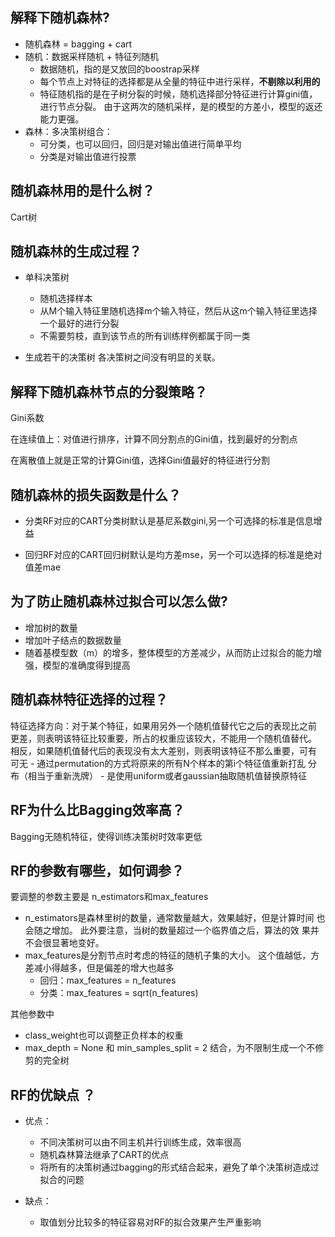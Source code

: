 ## 解释下随机森林?

- 随机森林 = bagging + cart
- 随机：数据采样随机 + 特征列随机
	- 数据随机，指的是又放回的boostrap采样
	- 每个节点上对特征的选择都是从全量的特征中进行采样，**不剔除以利用的**
	- 特征随机指的是在子树分裂的时候，随机选择部分特征进行计算gini值，进行节点分裂。
	由于这两次的随机采样，是的模型的方差小，模型的返还能力更强。
- 森林：多决策树组合：
	- 可分类，也可以回归，回归是对输出值进行简单平均
	- 分类是对输出值进行投票

## 随机森林用的是什么树？
Cart树

## 随机森林的生成过程？
- 单科决策树
	- 随机选择样本
	- 从M个输入特征里随机选择m个输入特征，然后从这m个输入特征里选择一个最好的进行分裂
	- 不需要剪枝，直到该节点的所有训练样例都属于同一类

- 生成若干的决策树  各决策树之间没有明显的关联。

## 解释下随机森林节点的分裂策略？

Gini系数

在连续值上：对值进行排序，计算不同分割点的Gini值，找到最好的分割点

在离散值上就是正常的计算Gini值，选择Gini值最好的特征进行分割

## 随机森林的损失函数是什么？

- 分类RF对应的CART分类树默认是基尼系数gini,另一个可选择的标准是信息增益

- 回归RF对应的CART回归树默认是均方差mse，另一个可以选择的标准是绝对值差mae

## 为了防止随机森林过拟合可以怎么做?

- 增加树的数量
- 增加叶子结点的数据数量
- 随着基模型数（m）的增多，整体模型的方差减少，从而防止过拟合的能力增强，模型的准确度得到提高

## 随机森林特征选择的过程？

特征选择方向：对于某个特征，如果用另外一个随机值替代它之后的表现比之前
更差，则表明该特征比较重要，所占的权重应该较大，不能用一个随机值替代。
相反，如果随机值替代后的表现没有太大差别，则表明该特征不那么重要，可有
可无 - 通过permutation的方式将原来的所有N个样本的第i个特征值重新打乱
分布（相当于重新洗牌） - 是使用uniform或者gaussian抽取随机值替换原特征

## RF为什么比Bagging效率高？
Bagging无随机特征，使得训练决策树时效率更低



## RF的参数有哪些，如何调参？

要调整的参数主要是 n_estimators和max_features

- n_estimators是森林里树的数量，通常数量越大，效果越好，但是计算时间
	也会随之增加。 此外要注意，当树的数量超过一个临界值之后，算法的效
	果并不会很显著地变好。
- max_features是分割节点时考虑的特征的随机子集的大小。 
	这个值越低，方差减小得越多，但是偏差的增大也越多
	- 回归：max_features = n_features
	- 分类：max_features = sqrt(n_features)

其他参数中

- class_weight也可以调整正负样本的权重
- max_depth = None 和 min_samples_split = 2 结合，为不限制生成一个不修剪的完全树


## RF的优缺点 ？
- 优点：
	- 不同决策树可以由不同主机并行训练生成，效率很高
	- 随机森林算法继承了CART的优点
	- 将所有的决策树通过bagging的形式结合起来，避免了单个决策树造成过拟合的问题

- 缺点：
	- 取值划分比较多的特征容易对RF的拟合效果产生严重影响  